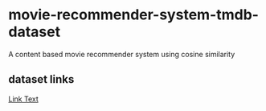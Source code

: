 # movie-recommender-system-tmdb-dataset
A content based movie recommender system using cosine similarity
## dataset links
[Link Text](https://www.kaggle.com/datasets/tmdb/tmdb-movie-metadata)
